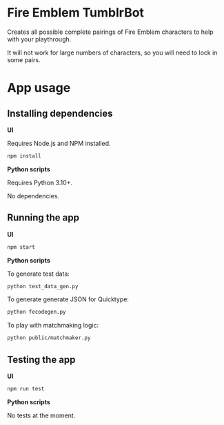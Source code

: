 # Fire Emblem TumblrBot

Creates all possible complete pairings of Fire Emblem characters to help with your playthrough.

It will not work for large numbers of characters, so you will need to lock in some pairs.

# App usage

## Installing dependencies

**UI**

Requires Node.js and NPM installed.

```sh
npm install
```

**Python scripts**

Requires Python 3.10+.

No dependencies.

## Running the app

**UI**

```sh
npm start
```

**Python scripts**

To generate test data:

```sh
python test_data_gen.py
```

To generate generate JSON for Quicktype:

```sh
python fecodegen.py
```

To play with matchmaking logic:

```sh
python public/matchmaker.py
```

## Testing the app

**UI**

```sh
npm run test
```

**Python scripts**

No tests at the moment.
